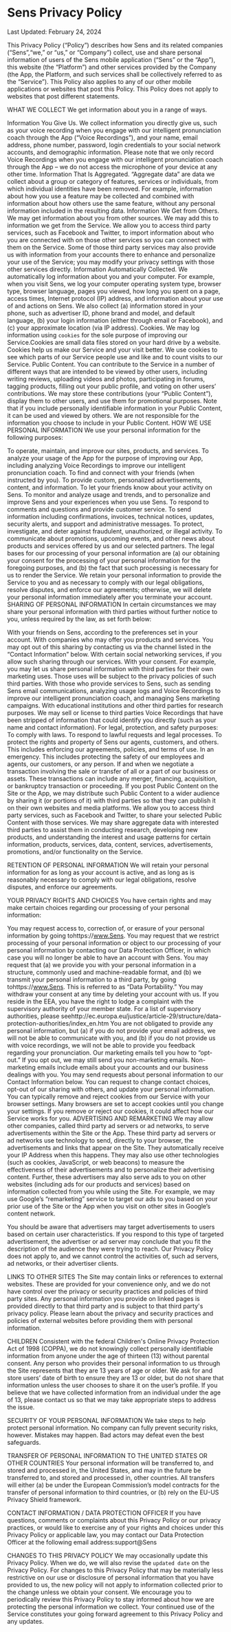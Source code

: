 # Sens Privacy Policy
Last Updated: February 24, 2024

This Privacy Policy (“Policy”) describes how Sens and its related companies (“Sens”,“we,” or “us,” or “Company”) collect, use and share personal information of users of the Sens mobile application (“Sens” or the “App”), this website (the “Platform”) and other services provided by the Company (the App, the Platform, and such services shall be collectively referred to as the “Service”). This Policy also applies to any of our other mobile applications or websites that post this Policy. This Policy does not apply to websites that post different statements.

WHAT WE COLLECT
We get information about you in a range of ways.

Information You Give Us. We collect information you directly give us, such as your voice recording when you engage with our intelligent pronunciation coach through the App (“Voice Recordings”), and your‎ name,‎ email address,‎ phone number,‎ password, login credentials to your social network accounts, and demographic information. Please note that we only record Voice Recordings when you engage with our intelligent pronunciation coach through the App – we do not access the microphone of your device at any other time.
Information That Is Aggregated. “Aggregate data” are data we collect about a group or category of features, services or individuals, from which individual identities have been removed. For example, information about how you use a feature may be collected and combined with information about how others use the same feature, without any personal information included in the resulting data.
Information We Get from Others. We may get information about you from other sources. We may add this to information we get from the Service. We allow you to access third party services, such as Facebook and Twitter, to import information about who you are connected with on those other services so you can connect with them on the Service. Some of those third party services may also provide us with information from your accounts there to enhance and personalize your use of the Service; you may modify your privacy settings with those other services directly.
Information Automatically Collected. We automatically log information about you and your computer. For example, when you visit Sens, we log‎ your computer operating system type,‎ browser type,‎ browser language,‎ pages you viewed,‎ how long you spent on a page,‎ access times,‎ Internet protocol (IP) address, and information about your use of and actions on Sens. We also collect (a) information stored in your phone, such as advertiser ID, phone brand and model, and default language, (b) your login information (either through email or Facebook), and (c) your approximate location (via IP address).
Cookies. We may log information using `cookies` for the sole purpose of improving our Service.Cookies are small data files stored on your hard drive by a website. Cookies help us make our Service and your visit better. We use cookies to see which parts of our Service people use and like and to count visits to our Service.
Public Content. You can contribute to the Service in a number of different ways that are intended to be viewed by other users, including writing reviews, uploading videos and photos, participating in forums, tagging products, filling out your public profile, and voting on other users’ contributions. We may store these contributions (your “Public Content”), display them to other users, and use them for promotional purposes. Note that if you include personally identifiable information in your Public Content, it can be used and viewed by others. We are not responsible for the information you choose to include in your Public Content.
HOW WE USE PERSONAL INFORMATION
We use your personal information for the following purposes:

To operate, maintain, and improve our sites, products, and services.
To analyze your usage of the App for the purpose of improving our App, including analyzing Voice Recordings to improve our intelligent pronunciation coach.
To find and connect with your friends (when instructed by you).
To provide custom, personalized advertisements, content, and information.
To let your friends know about your activity on Sens.
To monitor and analyze usage and trends, and to personalize and improve Sens and your experiences when you use Sens.
To respond to comments and questions and provide customer service.
To send information including confirmations, invoices, technical notices, updates, security alerts, and support and administrative messages.
To protect, investigate, and deter against fraudulent, unauthorized, or illegal activity.
To communicate about promotions, upcoming events, and other news about products and services offered by us and our selected partners. The legal bases for our processing of your personal information are (a) our obtaining your consent for the processing of your personal information for the foregoing purposes, and (b) the fact that such processing is necessary for us to render the Service. We retain your personal information to provide the Service to you and as necessary to comply with our legal obligations, resolve disputes, and enforce our agreements; otherwise, we will delete your personal information immediately after you terminate your account.
SHARING OF PERSONAL INFORMATION
In certain circumstances we may share your personal information with third parties without further notice to you, unless required by the law, as set forth below:

With your friends on Sens, according to the preferences set in your account.
With companies who may offer you products and services. You may opt out of this sharing by contacting us via the channel listed in the “Contact Information” below.
With certain social networking services, if you allow such sharing through our services.
With your consent. For example, you may let us share personal information with third parties for their own marketing uses. Those uses will be subject to the privacy policies of such third parties.
With those who provide services to Sens, such as sending Sens email communications, analyzing usage logs and Voice Recordings to improve our intelligent pronunciation coach, and managing Sens marketing campaigns.
With educational institutions and other third parties for research purposes.
We may sell or license to third parties Voice Recordings that have been stripped of information that could identify you directly (such as your name and contact information).
For legal, protection, and safety purposes:
To comply with laws.
To respond to lawful requests and legal processes.
To protect the rights and property of Sens our agents, customers, and others. This includes enforcing our agreements, policies, and terms of use.
In an emergency. This includes protecting the safety of our employees and agents, our customers, or any person.
If and when we negotiate a transaction involving the sale or transfer of all or a part of our business or assets. These transactions can include any merger, financing, acquisition, or bankruptcy transaction or proceeding.
If you post Public Content on the Site or the App, we may distribute such Public Content to a wider audience by sharing it (or portions of it) with third parties so that they can publish it on their own websites and media platforms. We allow you to access third party services, such as Facebook and Twitter, to share your selected Public Content with those services.
We may share aggregate data with interested third parties to assist them in conducting research, developing new products, and understanding the interest and usage patterns for certain information, products, services, data, content, services, advertisements, promotions, and/or functionality on the Service.

RETENTION OF PERSONAL INFORMATION
We will retain your personal information for as long as your account is active, and as long as is reasonably necessary to comply with our legal obligations, resolve disputes, and enforce our agreements.

YOUR PRIVACY RIGHTS AND CHOICES
You have certain rights and may make certain choices regarding our processing of your personal information:

You may request access to, correction of, or erasure of your personal information by going tohttps://www.Sens.
You may request that we restrict processing of your personal information or object to our processing of your personal information by contacting our Data Protection Officer, in which case you will no longer be able to have an account with Sens.
You may request that (a) we provide you with your personal information in a structure, commonly used and machine-readable format, and (b) we transmit your personal information to a third party, by going tohttps://www.Sens. This is referred to as “Data Portability.”
You may withdraw your consent at any time by deleting your account with us.
If you reside in the EEA, you have the right to lodge a complaint with the supervisory authority of your member state. For a list of supervisory authorities, please seehttp://ec.europa.eu/justice/article-29/structure/data-protection-authorities/index_en.htm
You are not obligated to provide any personal information, but (a) if you do not provide your email address, we will not be able to communicate with you, and (b) if you do not provide us with voice recordings, we will not be able to provide you feedback regarding your pronunciation.
Our marketing emails tell you how to “opt-out.” If you opt out, we may still send you non-marketing emails. Non-marketing emails include emails about your accounts and our business dealings with you.
You may send requests about personal information to our Contact Information below. You can request to change contact choices, opt-out of our sharing with others, and update your personal information.
You can typically remove and reject cookies from our Service with your browser settings. Many browsers are set to accept cookies until you change your settings. If you remove or reject our cookies, it could affect how our Service works for you.
ADVERTISING AND REMARKETING
We may allow other companies, called third party ad servers or ad networks, to serve advertisements within the Site or the App. These third party ad servers or ad networks use technology to send, directly to your browser, the advertisements and links that appear on the Site. They automatically receive your IP Address when this happens. They may also use other technologies (such as cookies, JavaScript, or web beacons) to measure the effectiveness of their advertisements and to personalize their advertising content. Further, these advertisers may also serve ads to you on other websites (including ads for our products and services) based on information collected from you while using the Site. For example, we may use Google’s “remarketing” service to target our ads to you based on your prior use of the Site or the App when you visit on other sites in Google’s content network.

You should be aware that advertisers may target advertisements to users based on certain user characteristics. If you respond to this type of targeted advertisement, the advertiser or ad server may conclude that you fit the description of the audience they were trying to reach. Our Privacy Policy does not apply to, and we cannot control the activities of, such ad servers, ad networks, or their advertiser clients.

LINKS TO OTHER SITES
The Site may contain links or references to external websites. These are provided for your convenience only, and we do not have control over the privacy or security practices and policies of third party sites. Any personal information you provide on linked pages is provided directly to that third party and is subject to that third party's privacy policy. Please learn about the privacy and security practices and policies of external websites before providing them with personal information.

CHILDREN
Consistent with the federal Children's Online Privacy Protection Act of 1998 (COPPA), we do not knowingly collect personally identifiable information from anyone under the age of thirteen (13) without parental consent. Any person who provides their personal information to us through the Site represents that they are 13 years of age or older. We ask for and store users’ date of birth to ensure they are 13 or older, but do not share that information unless the user chooses to share it on the user’s profile. If you believe that we have collected information from an individual under the age of 13, please contact us so that we may take appropriate steps to address the issue.

SECURITY OF YOUR PERSONAL INFORMATION
We take steps to help protect personal information. No company can fully prevent security risks, however. Mistakes may happen. Bad actors may defeat even the best safeguards.

TRANSFER OF PERSONAL INFORMATION TO THE UNITED STATES OR OTHER COUNTRIES
Your personal information will be transferred to, and stored and processed in, the United States, and may in the future be transferred to, and stored and processed in, other countries. All transfers will either (a) be under the European Commission’s model contracts for the transfer of personal information to third countries, or (b) rely on the EU-US Privacy Shield framework.

CONTACT INFORMATION / DATA PROTECTION OFFICER
If you have questions, comments or complaints about this Privacy Policy or our privacy practices, or would like to exercise any of your rights and choices under this Privacy Policy or applicable law, you may contact our Data Protection Officer at the following email address:support@Sens

CHANGES TO THIS PRIVACY POLICY
We may occasionally update this Privacy Policy. When we do, we will also revise the `updated date` on the Privacy Policy. For changes to this Privacy Policy that may be materially less restrictive on our use or disclosure of personal information that you have provided to us, the new policy will not apply to information collected prior to the change unless we obtain your consent. We encourage you to periodically review this Privacy Policy to stay informed about how we are protecting the personal information we collect. Your continued use of the Service constitutes your going forward agreement to this Privacy Policy and any updates.